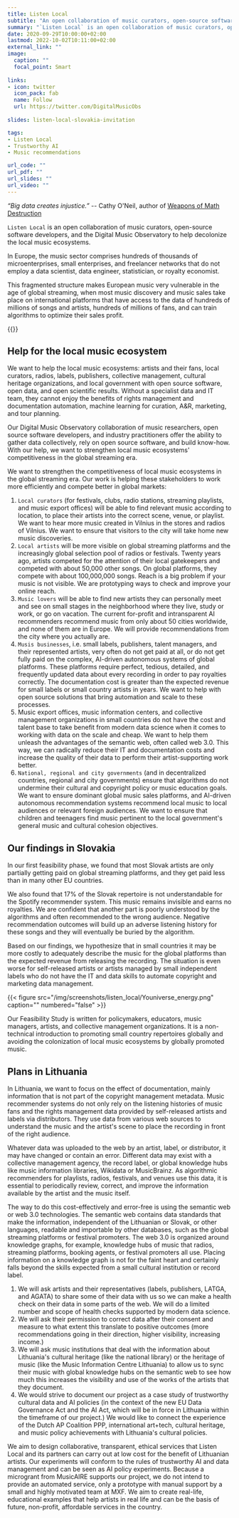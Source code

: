 ```yaml
---
title: Listen Local
subtitle: "An open collaboration of music curators, open-source software developers, and the Digital Music Observatory to help decolonize the local music ecosystems"
summary: "`Listen Local` is an open collaboration of music curators, open-source software developers, and the Digital Music Observatory to help decolonize the local music ecosystems."
date: 2020-09-29T10:00:00+02:00
lastmod: 2022-10-02T10:11:00+02:00
external_link: ""
image:
  caption: ""
  focal_point: Smart
  
links:
- icon: twitter
  icon_pack: fab
  name: Follow
  url: https://twitter.com/DigitalMusicObs
  
slides: listen-local-slovakia-invitation

tags:
- Listen Local
- Trustworthy AI
- Music recommendations

url_code: ""
url_pdf: ""
url_slides: ""
url_video: ""
---
```


*“Big data creates injustice.”* -- Cathy O'Neil, author of [Weapons of Math Destruction](https://blogs.scientificamerican.com/roots-of-unity/review-weapons-of-math-destruction/)


`Listen Local` is an open collaboration of music curators, open-source software developers, and the Digital Music Observatory to help decolonize the local music ecosystems. 

In Europe, the music sector comprises hundreds of thousands of microenterprises, small enterprises, and freelancer networks that do not employ a data scientist, data engineer, statistician, or royalty economist. 

This fragmented structure makes European music very vulnerable in the age of global streaming, when most music discovery and music sales take place on international platforms that have access to the data of hundreds of millions of songs and artists, hundreds of millions of fans, and can train algorithms to optimize their sales profit.

{{<toc>}}

## Help for the local music ecosystem

We want to help the local music ecosystems: artists and their fans, local curators, radios, labels, publishers, collective management, cultural heritage organizations, and local government with open source software, open data, and open scientific results. Without a specialist data and IT team, they cannot enjoy the benefits of rights management and documentation automation, machine learning for curation, A&R, marketing, and tour planning.

Our Digital Music Observatory collaboration of music researchers, open source software developers, and industry practitioners offer the ability to gather data collectively, rely on open source software, and build know-how. With our help, we want to strengthen local music ecosystems' competitiveness in the global streaming era.

We want to strengthen the competitiveness of local music ecosystems in the global streaming era. Our work is helping these stakeholders to work more efficiently and compete better in global markets:

1. `Local curators` (for festivals, clubs, radio stations, streaming playlists, and music export offices) will be able to find relevant music according to location, to place their artists into the correct scene, venue, or playlist. We want to hear more music created in Vilnius in the stores and radios of Vilnius. We want to ensure that visitors to the city will take home new music discoveries.
2. `Local artists` will be more visible on global streaming platforms and the increasingly global selection pool of radios or festivals. Twenty years ago, artists competed for the attention of their local gatekeepers and competed with about 50,000 other songs. On global platforms, they compete with about 100,000,000 songs. Reach is a big problem if your music is not visible. We are prototyping ways to check and improve your online reach.
3. `Music lovers` will be able to find new artists they can personally meet and see on small stages in the neighborhood where they live, study or work, or go on vacation. The current for-profit and intransparent AI recommenders recommend music from only about 50 cities worldwide, and none of them are in Europe. We will provide recommendations from the city where you actually are.
4. `Musis businesses`, i.e. small labels, publishers, talent managers, and their represented artists, very often do not get paid at all, or do not get fully paid on the complex, AI-driven autonomous systems of global platforms. These platforms require perfect, tedious, detailed, and frequently updated data about every recording in order to pay royalties correctly. The documentation cost is greater than the expected revenue for small labels or small country artists in years. We want to help with open source solutions that bring automation and scale to these processes. 
5. Music export offices, music information centers, and collective management organizations in small countries do not have the cost and talent base to take benefit from modern data science when it comes to working with data on the scale and cheap. We want to help them unleash the advantages of the semantic web, often called web 3.0. This way, we can radically reduce their IT and documentation costs and increase the quality of their data to perform their artist-supporting work better.
6. `National, regional and city governments` (and in decentralized countries, regional and city governments) ensure that algorithms do not undermine their cultural and copyright policy or music education goals. We want to ensure dominant global music sales platforms, and AI-driven autonomous recommendation systems recommend local music to local audiences or relevant foreign audiences. We want to ensure that children and teenagers find music pertinent to the local government's general music and cultural cohesion objectives. 


## Our findings in Slovakia
In our first feasibility phase, we found that most Slovak artists are only partially getting paid on global streaming platforms, and they get paid less than in many other EU countries. 

We also found that 17% of the Slovak repertoire is not understandable for the Spotify recommender system. This music remains invisible and earns no royalties. We are confident that another part is poorly understood by the algorithms and often recommended to the wrong audience. Negative recommendation outcomes will build up an adverse listening history for these songs and they will eventually be buried by the algorithm.

Based on our findings, we hypothesize that in small countries it may be more costly to adequately describe the music for the global platforms than the expected revenue from releasing the recording. The situation is even worse for self-released artists or artists managed by small independent labels who do not have the IT and data skills to automate copyright and marketing data management. 

<td style="text-align: center;">{{< figure src="/img/screenshots/listen_local/Youniverse_energy.png" caption="" numbered="false" >}}</td>

Our Feasibility Study is written for policymakers, educators, music managers, artists, and collective management organizations. It is a non-technical introduction to promoting small country repertoires globally and avoiding the colonization of local music ecosystems by globally promoted music. 

## Plans in Lithuania
In Lithuania, we want to focus on the effect of documentation, mainly information that is not part of the copyright management metadata.
Music recommender systems do not only rely on the listening histories of music fans and the rights management data provided by self-released artists and labels via distributors. They use data from various web sources to understand the music and the artist's scene to place the recording in front of the right audience.

Whatever data was uploaded to the web by an artist, label, or distributor, it may have changed or contain an error. Different data may exist with a collective management agency, the record label, or global knowledge hubs like music information libraries, Wikidata or MusicBrainz. As algorithmic recommenders for playlists, radios, festivals, and venues use this data, it is essential to periodically review, correct, and improve the information available by the artist and the music itself.

The way to do this cost-effectively and error-free is using the semantic web or web 3.0 technologies. The semantic web contains data standards that make the information, independent of the Lithuanian or Slovak, or other languages, readable and importable by other databases, such as the global streaming platforms or festival promoters. The web 3.0 is organized around knowledge graphs, for example, knowledge hubs of music that radios, streaming platforms, booking agents, or festival promoters all use. Placing information on a knowledge graph is not for the faint heart and certainly falls beyond the skills expected from a small cultural institution or record label.

1. We will ask artists and their representatives (labels, publishers, LATGA, and AGATA) to share some of their data with us so we can make a health check on their data in some parts of the web. We will do a limited number and scope of health checks supported by modern data science. 
2. We will ask their permission to correct data after their consent and measure to what extent this translate to positive outcomes (more recommendations going in their direction, higher visibility, increasing income.)
3. We will ask music institutions that deal with the information about Lithuania's cultural heritage (like the national library) or the heritage of music (like the Music Information Centre Lithuania) to allow us to sync their music with global knowledge hubs on the semantic web to see how much this increases the visibility and use of the works of the artists that they document.
4. We would strive to document our project as a case study of trustworthy cultural data and AI policies (in the context of the new EU Data Governance Act and the AI Act, which will be in force in Lithuania within the timeframe of our project.) We would like to connect the experience of the Dutch AP Coalition PPP, international art+tech, cultural heritage, and music policy achievements with Lithuania's cultural policies.

We aim to design collaborative, transparent, ethical services that Listen Local and its partners can carry out at low cost for the benefit of Lithuanian artists. Our experiments will conform to the rules of trustworthy AI and data management and can be seen as AI policy experiments. Because a microgrant from MusicAIRE supports our project, we do not intend to provide an automated service, only a prototype with manual support by a small and highly motivated team at MXF. We aim to create real-life, educational examples that help artists in real life and can be the basis of future, non-profit, affordable services in the country.


